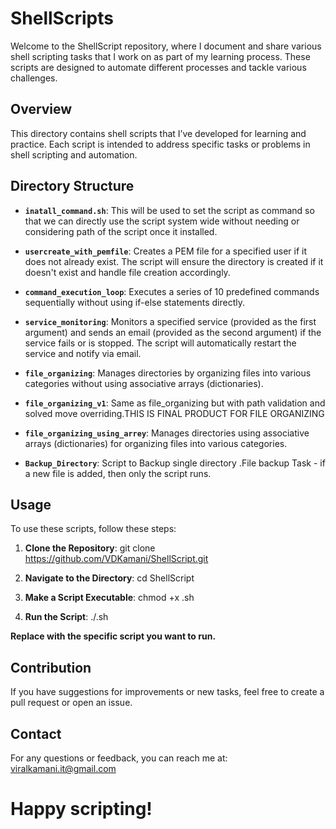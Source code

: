 # ShellScripts

Welcome to the ShellScript repository, where I document and share various shell scripting tasks that I work on as part of my learning process. These scripts are designed to automate different processes and tackle various challenges.

## Overview

This directory contains shell scripts that I’ve developed for learning and practice. Each script is intended to address specific tasks or problems in shell scripting and automation.

## Directory Structure

- **`inatall_command.sh`**: This will be used to set the script as command so that we can directly use the script system wide without needing or considering path of the script once it installed.

- **`usercreate_with_pemfile`**: Creates a PEM file for a specified user if it does not already exist. The script will ensure the directory is created if it doesn't exist and handle file creation accordingly.
  
- **`command_execution_loop`**: Executes a series of 10 predefined commands sequentially without using if-else statements directly.
  
- **`service_monitoring`**: Monitors a specified service (provided as the first argument) and sends an email (provided as the second argument) if the service fails or is stopped. The script will automatically restart the service and notify via email.
  
- **`file_organizing`**: Manages directories by organizing files into various categories without using associative arrays (dictionaries).

- **`file_organizing_v1`**: Same as file_organizing but with path validation and solved move overriding.THIS IS FINAL PRODUCT FOR FILE ORGANIZING
  
- **`file_organizing_using_arrey`**: Manages directories using associative arrays (dictionaries) for organizing files into various categories.

- **`Backup_Directory`**: Script to Backup single directory .File backup Task - if a new file is added, then only the script runs.

## Usage

To use these scripts, follow these steps:

1. **Clone the Repository**:
   git clone https://github.com/VDKamani/ShellScript.git

2. **Navigate to the Directory**:
   cd ShellScript

3. **Make a Script Executable**:
   chmod +x <script-name>.sh

4. **Run the Script**:
   ./<script-name>.sh

**Replace <script-name> with the specific script you want to run.**

## Contribution

If you have suggestions for improvements or new tasks, feel free to create a pull request or open an issue.

## Contact

For any questions or feedback, you can reach me at: viralkamani.it@gmail.com

# Happy scripting!
